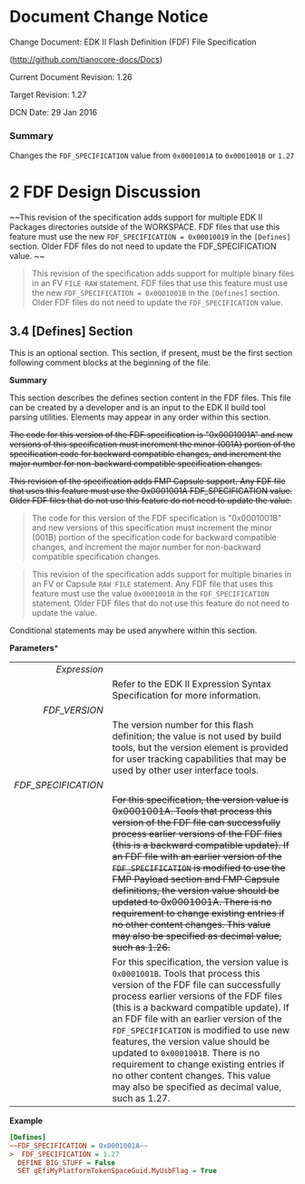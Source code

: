 # Document Change Notice

Change Document: EDK II Flash Definition (FDF) File Specification

(http://github.com/tianocore-docs/Docs)

Current Document Revision: 1.26

Target Revision: 1.27

DCN Date: 29 Jan 2016

### Summary
Changes the ```FDF_SPECIFICATION``` value from ```0x0001001A``` to ```0x0001001B``` or ```1.27```

# 2 FDF Design Discussion

~~This revision of the specification adds support for multiple EDK II Packages directories outside of the WORKSPACE. FDF files that use this feature must use the new ```FDF_SPECIFICATION = 0x00010019``` in the ```[Defines]``` section. Older FDF files do not need to update the FDF_SPECIFICATION value.
~~

> This revision of the specification adds support for multiple binary files in an FV ```FILE RAW``` statement. FDF files that use this feature must use the new ```FDF_SPECIFICATION = 0x0001001B``` in the ```[Defines]``` section. Older FDF files do not need to update the ```FDF_SPECIFICATION``` value.

## 3.4 [Defines] Section
This is an optional section. This section, if present, must be the first section following comment blocks at the beginning of the file.

**Summary**

This section describes the defines section content in the FDF files. This file can be created by a developer and is an input to the EDK II build tool parsing utilities. Elements may appear in any order within this section.

~~The code for this version of the FDF specification is "0x0001001A" and new versions of this specification must increment the minor (001A) portion of the specification code for backward compatible changes, and increment the major number for non-backward compatible specification changes.~~

~~This revision of the specification adds FMP Capsule support. Any FDF file that uses this feature must use the 0x0001001A FDF_SPECIFICATION value. Older FDF files that do not use this feature do not need to update the value.~~

> The code for this version of the FDF specification is "0x0001001B" and new versions of this specification must increment the minor (001B) portion of the specification code for backward compatible changes, and increment the major number for non-backward compatible specification changes.

> This revision of the specification adds support for multiple binaries in an FV or Capsule ```RAW FILE``` statement. Any FDF file that uses this feature must use the value ```0x0001001B``` in the ```FDF_SPECIFICATION``` statement. Older FDF files that do not use this feature do not need to update the value.

Conditional statements may be used anywhere within this section.

**Parameters***

|  |  |
| --: | :---- |
| *Expression* | |
| | Refer to the EDK II Expression Syntax Specification for more information. |
| *FDF_VERSION* | |
| | The version number for this flash definition; the value is not used by build tools, but the version element is provided for user tracking capabilities that may be used by other user interface tools. |
| *FDF_SPECIFICATION* | |
| | ~~For this specification, the version value is 0x0001001A. Tools that process this version of the FDF file can successfully process earlier versions of the FDF files (this is a backward compatible update). If an FDF file with an earlier version of the ```FDF_SPECIFICATION``` is modified to use the FMP Payload section and FMP Capsule definitions, the version value should be updated to 0x0001001A. There is no requirement to change existing entries if no other content changes. This value may also be specified as decimal value, such as 1.26.~~ |
| | For this specification, the version value is ```0x0001001B```. Tools that process this version of the FDF file can successfully process earlier versions of the FDF files (this is a backward compatible update). If an FDF file with an earlier version of the ```FDF_SPECIFICATION``` is modified to use new features, the version value should be updated to ```0x0001001B```. There is no requirement to change existing entries if no other content changes. This value may also be specified as decimal value, such as 1.27. |


**Example**
```ini
[Defines]
~~FDF_SPECIFICATION = 0x0001001A~~
>  FDF_SPECIFICATION = 1.27
  DEFINE BIG_STUFF = False
  SET gEfiMyPlatformTokenSpaceGuid.MyUsbFlag = True
```
